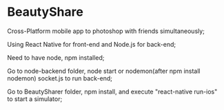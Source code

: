 # BeautyShare
Cross-Platform mobile app to photoshop with friends simultaneously;

Using React Native for front-end and Node.js for back-end;

Need to have node, npm installed;

Go to node-backend folder, node start or nodemon(after npm install nodemon) socket.js to run back-end;

Go to BeautySharer folder, npm install, and execute "react-native run-ios" to start a simulator;
